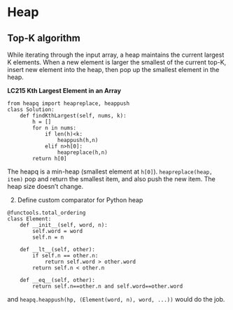 Heap
===

Top-K algorithm
---

While iterating through the input array, a heap maintains the current largest K elements. 
When a new element is larger the smallest of the current top-K, insert new element into the heap, then pop up the smallest element in the heap.

**LC215  Kth Largest Element in an Array**
```
from heapq import heapreplace, heappush
class Solution:
    def findKthLargest(self, nums, k):
        h = []
        for n in nums:
            if len(h)<k:
                heappush(h,n)
            elif n>h[0]:
                heapreplace(h,n)
        return h[0]
```

The heapq is a min-heap (smallest element at `h[0]`). `heapreplace(heap, item)` pop and return the smallest item, and also push the new item. The heap size doesn’t change.

2. Define custom comparator for Python heap
```
@functools.total_ordering
class Element:
    def __init__(self, word, n):
        self.word = word
        self.n = n
    
    def __lt__(self, other):
        if self.n == other.n:
            return self.word > other.word
        return self.n < other.n
    
    def __eq__(self, other):
        return self.n==other.n and self.word==other.word
```
and `heapq.heappush(hp, (Element(word, n), word, ...))` would do the job.
